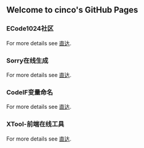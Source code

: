 ## Welcome to cinco's GitHub Pages

### ECode1024社区

For more details see [直达](http://www.xinke.org.cn).

### Sorry在线生成

For more details see [直达](http://sorry.xinke.org.cn).

### CodeIF变量命名

For more details see [直达](http://codeif.xinke.org.cn).

### XTool-前端在线工具

For more details see [直达](http://tool.xinke.org.cn).
